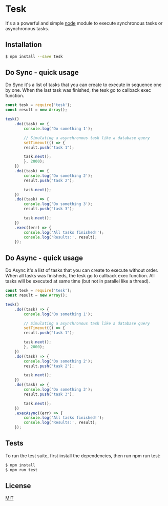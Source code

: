 # Tesk
It's a a powerful and simple [node](http://nodejs.org) module to execute synchronous tasks or asynchronous tasks.

## Installation

```bash
$ npm install --save tesk
```

## Do Sync - quick usage
Do Sync it's a list of tasks that you can create to execute in sequence one by one. When the last task was finished, the tesk go to callback exec function.

```javascript
const tesk = require('tesk');
const result = new Array();

tesk()
    .do((task) => {
        console.log('Do something 1');

        // Simulating a asynchronous task like a database query
        setTimeout(() => {
	    result.push("task 1");

	    task.next();
        }, 2000);
    })
    .do((task) => {
        console.log('Do something 2');
        result.push("task 2");

        task.next();
    })
    .do((task) => {
        console.log('Do something 3');
        result.push("task 3");

        task.next();
    })
    .exec((err) => {
        console.log('All tasks finished!');
        console.log('Results:', result);
    });
```

## Do Async - quick usage
Do Async it's a list of tasks that you can create to execute without order. When all tasks was finisheds, the tesk go to callback exec function. All tasks will be executed at same time (but not in parallel like a thread).

```javascript
const tesk = require('tesk');
const result = new Array();

tesk()
    .do((task) => {
        console.log('Do something 1');

        // Simulating a asynchronous task like a database query
        setTimeout(() => {
	    result.push("task 1");

	    task.next();
        }, 2000);
    })
    .do((task) => {
        console.log('Do something 2');
        result.push("task 2");

        task.next();
    })
    .do((task) => {
        console.log('Do something 3');
        result.push("task 3");

        task.next();
    })
    .execAsync((err) => {
        console.log('All tasks finished!');
        console.log('Results:', result);
    });
```

## Tests
To run the test suite, first install the dependencies, then run npm run test:

```bash
$ npm install
$ npm run test
```

## License
[MIT](LICENSE)
